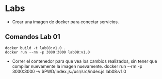 # Labs 
* Crear una imagen de docker para conectar servicios.

## Comandos Lab 01
    docker build -t lab08:v1.0 .
    docker run --rm -p 3000:3000 lab08:v1.0

* Correr el contenedor para que vea los cambios realizados, sin tener que compilar nuevamente la       imagen nuevamente.
    docker run  --rm -p 3000:3000 -v $PWD/index.js:/usr/src/index.js lab08:v1.0